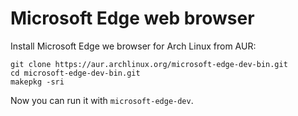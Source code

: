 # Microsoft Edge web browser

Install Microsoft Edge we browser for Arch Linux from AUR:
```
git clone https://aur.archlinux.org/microsoft-edge-dev-bin.git
cd microsoft-edge-dev-bin.git
makepkg -sri
```

Now you can run it with `microsoft-edge-dev`.

